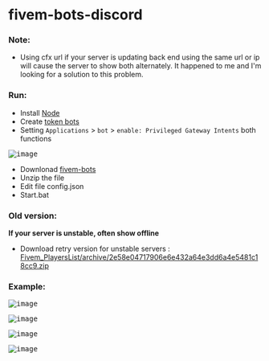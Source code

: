 # fivem-bots-discord

### Note:
- Using cfx url if your server is updating back end using the same url or ip will cause the server to show both alternately. It happened to me and I'm looking for a solution to this problem.

### Run:
- Install [Node](https://nodejs.org/en/)
- Create [token bots](https://discord.com/developers/applications)
- Setting `Applications` > `bot` > `enable: Privileged Gateway Intents` both functions

<kbd> ![image](https://user-images.githubusercontent.com/22098092/174883133-a09584ba-7363-4885-a14f-fc0949a6e845.png)
- Downlonad [fivem-bots](https://github.com/Kuju29/Fivem_PlayersList/archive/refs/heads/main.zip)
- Unzip the file
- Edit file config.json
- Start.bat

### Old version:
**If your server is unstable, often show offline**
- Download retry version for unstable servers : [Fivem_PlayersList/archive/2e58e04717906e6e432a64e3dd6a4e5481c18cc9.zip](https://github.com/Kuju29/Fivem_PlayersList/archive/2e58e04717906e6e432a64e3dd6a4e5481c18cc9.zip)

### Example:
<kbd> ![image](https://user-images.githubusercontent.com/22098092/208278720-ef0431c8-beb8-44f8-a12a-c427a0452fec.png)

<kbd> ![image](https://user-images.githubusercontent.com/22098092/174884363-fcde4ec5-f9c0-47a9-b653-e2f94fcb6999.png)
  
<kbd> ![image](https://user-images.githubusercontent.com/22098092/174883919-dfaecbe3-6ec6-4f47-853f-db2b47c692be.png)

<kbd> ![image](https://user-images.githubusercontent.com/22098092/174884221-95ddac49-77cf-4878-9752-b3ae53edbb64.png)
